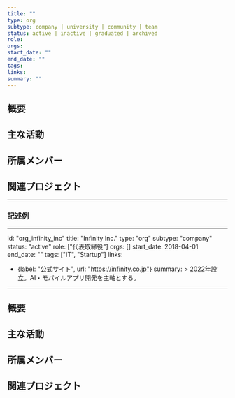 ```yaml
---
title: ""
type: org
subtype: company | university | community | team
status: active | inactive | graduated | archived
role: 
orgs: 
start_date: ""
end_date: ""
tags: 
links: 
summary: ""
---
```


## 概要

## 主な活動

## 所属メンバー

## 関連プロジェクト

---

### 記述例

---
id: "org_infinity_inc"
title: "Infinity Inc."
type: "org"
subtype: "company"
status: "active"
role: ["代表取締役"]
orgs: []
start_date: 2018-04-01
end_date: ""
tags: ["IT", "Startup"]
links:
  - {label: "公式サイト", url: "https://infinity.co.jp"}
summary: >
  2022年設立。AI・モバイルアプリ開発を主軸とする。
---

## 概要

## 主な活動

## 所属メンバー

## 関連プロジェクト
